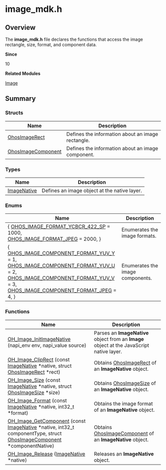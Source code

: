 # image_mdk.h


## Overview

The **image_mdk.h** file declares the functions that access the image rectangle, size, format, and component data.

**Since**

10

**Related Modules**

[Image](image.md)


## Summary


### Structs

| Name| Description| 
| -------- | -------- |
| [OhosImageRect](_o_h_o_s_1_1_media_1_1_ohos_image_rect.md) | Defines the information about an image rectangle.| 
| [OhosImageComponent](_o_h_o_s_1_1_media_1_1_ohos_image_component.md) | Defines the information about an image component.| 


### Types

| Name| Description| 
| -------- | -------- |
| [ImageNative](image.md#imagenative) | Defines an image object at the native layer.| 


### Enums

| Name| Description| 
| -------- | -------- |
| { [OHOS_IMAGE_FORMAT_YCBCR_422_SP](image.md) = 1000,<br>[OHOS_IMAGE_FORMAT_JPEG](image.md) = 2000, } | Enumerates the image formats.| 
| { [OHOS_IMAGE_COMPONENT_FORMAT_YUV_Y](image.md) = 1,<br>[OHOS_IMAGE_COMPONENT_FORMAT_YUV_U](image.md) = 2,<br>[OHOS_IMAGE_COMPONENT_FORMAT_YUV_V](image.md) = 3,<br>[OHOS_IMAGE_COMPONENT_FORMAT_JPEG](image.md) = 4, } | Enumerates the image components.| 


### Functions

| Name| Description| 
| -------- | -------- |
| [OH_Image_InitImageNative](image.md#oh_image_initimagenative) (napi_env env, napi_value source) | Parses an **ImageNative** object from an **Image** object at the JavaScript native layer.| 
| [OH_Image_ClipRect](image.md#oh_image_cliprect) (const [ImageNative](image.md#imagenative) \*native, struct [OhosImageRect](_o_h_o_s_1_1_media_1_1_ohos_image_rect.md) \*rect) | Obtains [OhosImageRect](_o_h_o_s_1_1_media_1_1_ohos_image_rect.md) of an **ImageNative** object.| 
| [OH_Image_Size](image.md#oh_image_size) (const [ImageNative](image.md#imagenative) \*native, struct [OhosImageSize](_ohos_image_size.md) \*size) | Obtains [OhosImageSize](_ohos_image_size.md) of an **ImageNative** object.| 
| [OH_Image_Format](image.md#oh_image_format) (const [ImageNative](image.md#imagenative) \*native, int32_t \*format) | Obtains the image format of an **ImageNative** object.| 
| [OH_Image_GetComponent](image.md#oh_image_getcomponent) (const [ImageNative](image.md#imagenative) \*native, int32_t componentType, struct [OhosImageComponent](_o_h_o_s_1_1_media_1_1_ohos_image_component.md) \*componentNative) | Obtains [OhosImageComponent](_o_h_o_s_1_1_media_1_1_ohos_image_component.md) of an **ImageNative** object.| 
| [OH_Image_Release](image.md#oh_image_release) ([ImageNative](image.md#imagenative) \*native) | Releases an **ImageNative** object.| 
